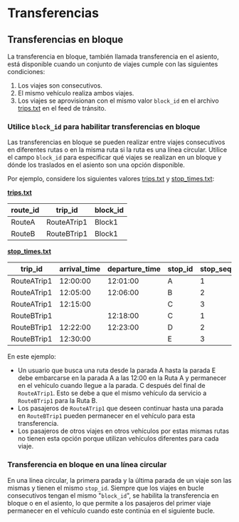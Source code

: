 # Transferencias

## Transferencias en bloque 
 
 La transferencia en bloque, también llamada transferencia en el asiento, está disponible cuando un conjunto de viajes cumple con las siguientes condiciones: 
 
 1. Los viajes son consecutivos. 
 2. El mismo vehículo realiza ambos viajes. 
 3. Los viajes se aprovisionan con el mismo valor `block_id` en el archivo [trips.txt](../../reference/#tripstxt) en el feed de tránsito. 
 
### Utilice `block_id` para habilitar transferencias en bloque 
 
 Las transferencias en bloque se pueden realizar entre viajes consecutivos en diferentes rutas o en la misma ruta si la ruta es una línea circular. Utilice el campo `block_id` para especificar qué viajes se realizan en un bloque y dónde los traslados en el asiento son una opción disponible. 
 
 Por ejemplo, considere los siguientes valores [trips.txt](../../reference/#tripstxt) y [stop_times.txt](../../reference/#stop_timestxt): 

[**trips.txt**](../../reference/#tripstxt) 
 
| route_id | trip_id     | block_id  |
|----------|-------------|---|
| RouteA   | RouteATrip1 |  Block1 |
| RouteB   | RouteBTrip1 |  Block1 |
 
 [**stop_times.txt**](../../reference/#stop_timestxt) 
 
| trip_id | arrival_time     | departure_time | stop_id | stop_sequence |
|----------|-------------|---|----|-----|
| RouteATrip1  | 12:00:00|  12:01:00 | A | 1 |
| RouteATrip1  | 12:05:00|  12:06:00 | B | 2 | 
| RouteATrip1 | 12:15:00 | | C | 3|
| RouteBTrip1 | | 12:18:00 | C | 1 |
| RouteBTrip1 |12:22:00 | 12:23:00 | D | 2 |
| RouteBTrip1 |12:30:00 |  | E | 3 | 
 
 En este ejemplo: 
 
 - Un usuario que busca una ruta desde la parada A hasta la parada E debe embarcarse en la parada A a las 12:00 en la Ruta A y permanecer en el vehículo cuando llegue a la parada. C después del final de `RouteATrip1`. Esto se debe a que el mismo vehículo da servicio a `RouteBTrip1` para la Ruta B. 
 - Los pasajeros de `RouteATrip1` que deseen continuar hasta una parada en `RouteBTrip1` pueden permanecer en el vehículo para esta transferencia. 
 - Los pasajeros de otros viajes en otros vehículos por estas mismas rutas no tienen esta opción porque utilizan vehículos diferentes para cada viaje. 
 
### Transferencia en bloque en una línea circular 
 
 En una línea circular, la primera parada y la última parada de un viaje son las mismas y tienen el mismo `stop_id`. Siempre que los viajes en bucle consecutivos tengan el mismo "`block_id`", se habilita la transferencia en bloque o en el asiento, lo que permite a los pasajeros del primer viaje permanecer en el vehículo cuando este continúa en el siguiente bucle.